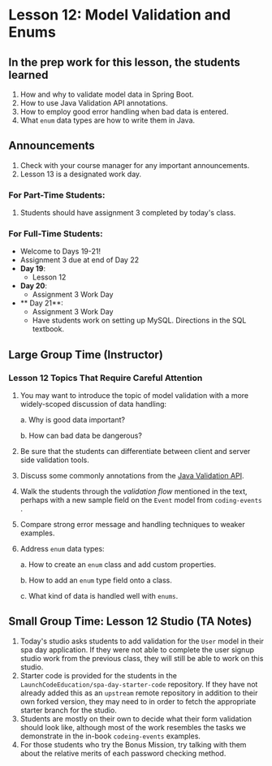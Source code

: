 # Lesson 12: Model Validation and Enums

## In the prep work for this lesson, the students learned

1. How and why to validate model data in Spring Boot.
1. How to use Java Validation API annotations.
1. How to employ good error handling when bad data is entered.
1. What ``enum`` data types are how to write them in Java.

## Announcements

1. Check with your course manager for any important announcements.
1. Lesson 13 is a designated work day.  

### For Part-Time Students:
1. Students should have assignment 3 completed by today's class.

### For Full-Time Students:
* Welcome to Days 19-21!
* Assignment 3 due at end of Day 22
* **Day 19**:
   * Lesson 12
* **Day 20**:
   * Assignment 3 Work Day
* ** Day 21**:
   * Assignment 3 Work Day
   * Have students work on setting up MySQL.  Directions in the SQL textbook.

## Large Group Time (Instructor)

### Lesson 12 Topics That Require Careful Attention

1. You may want to introduce the topic of model validation with a more widely-scoped discussion of data handling:

   a. Why is good data important?

   b. How can bad data be dangerous?

1. Be sure that the students can differentiate between client and server side validation tools.
1. Discuss some commonly annotations from the [Java Validation API](https://javaee.github.io/javaee-spec/javadocs/javax/validation/constraints/package-summary.html).
1. Walk the students through the *validation flow* mentioned in the text, perhaps with a new sample field on the ``Event`` model from ``coding-events`` .
1. Compare strong error message and handling techniques to weaker examples.
1. Address ``enum`` data types:

   a. How to create an ``enum`` class and add custom properties.

   b. How to add an ``enum`` type field onto a class.

   c. What kind of data is handled well with ``enums``.

## Small Group Time: Lesson 12 Studio (TA Notes)

1. Today's studio asks students to add validation for the ``User`` model in their spa day application. If they were not able to complete the user signup studio work from the previous class, they will still be able to work on this studio.
1. Starter code is provided for the students in the ``LaunchCodeEducation/spa-day-starter-code`` repository. If they have not already added this as an ``upstream`` remote repository in addition to their own forked version, they may need to in order to fetch the appropriate starter branch for the studio.
1. Students are mostly on their own to decide what their form validation should look like, although most of the work resembles the tasks we 
demonstrate in the in-book ``codeing-events`` examples. 
1. For those students who try the Bonus Mission, try talking with them about the relative merits of each password checking method. 

